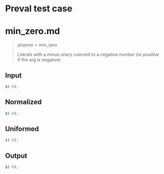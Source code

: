 # Preval test case

# min_zero.md

> plusmin > min_zero
>
> Literals with a minus unary coerced to a negative number (or positive if the arg is negative)

## Input

`````js filename=intro
$(-0);
`````

## Normalized

`````js filename=intro
$(-0);
`````

## Uniformed

`````js filename=intro
x(-8);
`````

## Output

`````js filename=intro
$(-0);
`````
